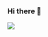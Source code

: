 ### Hi there 👋
![](https://komarev.com/ghpvc/?username=karimelbahi)

<!--
**karimelbahi/karimelbahi** is a ✨ _special_ ✨ repository because its `README.md` (this file) appears on your GitHub profile.

Here are some ideas to get you started:

- 🔭 I’m currently working  as Android dev at [Seena](https://www.linkedin.com/company/seenapay/mycompany/)
- 💬 Ask me about (Android, Kotlin, Java)
- 📫 How to reach me: [Linkedin](https://www.linkedin.com/in/k-elbahi/#)
- 😄 Pronouns: ...
- ⚡ Fun fact: ...
-->
